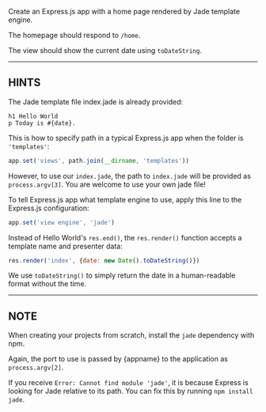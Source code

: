 Create an Express.js app with a home page rendered by Jade template engine.

The homepage should respond to `/home`.

The view should show the current date using `toDateString`.

-----------------------------

## HINTS

The Jade template file index.jade is already provided:

```jade
h1 Hello World
p Today is #{date}.
```

This is how to specify path in a typical Express.js app when the folder is
`'templates'`:

```js
app.set('views', path.join(__dirname, 'templates'))
```

However, to use our `index.jade`, the path to `index.jade` will be provided as
`process.argv[3]`.  You are welcome to use your own jade file!

To tell Express.js app what template engine to use, apply this line to the
Express.js configuration:

```js
app.set('view engine', 'jade')
```

Instead of Hello World's `res.end()`, the `res.render()` function accepts
a template name and presenter data:

```js
res.render('index', {date: new Date().toDateString()})
```

We use `toDateString()` to simply return the date in a human-readable format
without the time.

--------------------------------

## NOTE

When creating your projects from scratch, install the `jade` dependency with npm.

Again, the port to use is passed by {appname} to the application as `process.argv[2]`.

If you receive `Error: Cannot find module 'jade'`, it is because Express is looking for Jade relative to its path. You can fix this by running `npm install jade`.
